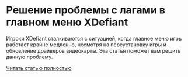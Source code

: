 # Решение проблемы с лагами в главном меню XDefiant



Игроки XDefiant сталкиваются с ситуацией, когда главное меню игры работает крайне медленно, несмотря на переустановку игры и обновление драйверов видеокарты. Эта статья поможет вам решить данную проблему.

[Читать статью полностью](https://xyberbara.com/gaming/main-menu-laggy-xdefiant/)
